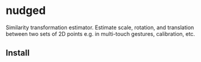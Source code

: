 # nudged

Similarity transformation estimator.
Estimate scale, rotation, and translation between two sets of 2D points e.g. in multi-touch gestures, calibration, etc.

## Install
